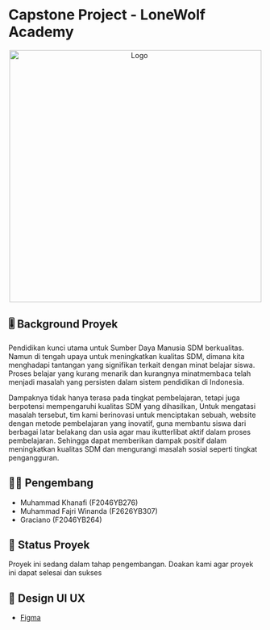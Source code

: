# Capstone Project - LoneWolf Academy

<p align="center">
<img src="public/logo_1.png" alt="Logo" width="500px">
</p>

## 🎚️ Background Proyek

Pendidikan kunci utama untuk Sumber Daya Manusia SDM berkualitas. Namun di tengah upaya untuk meningkatkan kualitas SDM, dimana kita menghadapi tantangan yang signifikan terkait dengan minat belajar siswa. Proses belajar yang kurang menarik dan kurangnya minatmembaca telah menjadi masalah yang persisten dalam sistem pendidikan di Indonesia.

Dampaknya tidak hanya terasa pada tingkat pembelajaran, tetapi juga berpotensi mempengaruhi kualitas SDM yang dihasilkan, Untuk mengatasi masalah tersebut, tim kami berinovasi untuk menciptakan sebuah, website dengan metode pembelajaran yang inovatif, guna membantu siswa dari berbagai latar belakang dan usia agar mau ikutterlibat aktif dalam proses pembelajaran. Sehingga dapat memberikan dampak positif dalam meningkatkan kualitas SDM dan mengurangi masalah
sosial seperti tingkat pengangguran.

## 👨‍💻 Pengembang

- Muhammad Khanafi (F2046YB276)
- Muhammad Fajri Winanda (F2626YB307)
- Graciano (F2046YB264)

## 🚧 Status Proyek

Proyek ini sedang dalam tahap pengembangan. Doakan kami agar proyek ini dapat selesai dan sukses

## 🧩 Design UI UX

- [Figma](https://www.figma.com/design/Bj371JN9X5cnp4YyH0UFXZ/Dicoding?node-id=601-11)


